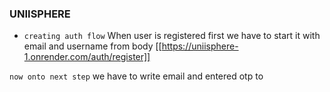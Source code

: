 ### UNIISPHERE

- `creating auth flow`
  When user is registered first we have to start it with email and username from body [[https://uniisphere-1.onrender.com/auth/register]]

`now onto next step`
we have to write email and entered otp to
